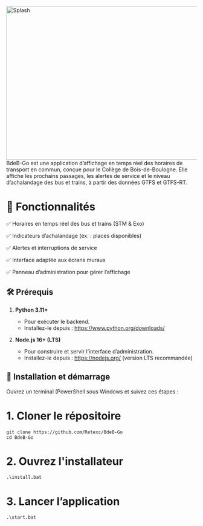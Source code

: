  <img width="1217" height="406" alt="Splash" src="https://github.com/user-attachments/assets/e88cf353-8a60-4702-8c12-4265d9939740" />
BdeB-Go est une application d’affichage en temps réel des horaires de transport en commun, conçue pour le Collège de Bois-de-Boulogne. Elle affiche les prochains passages, les alertes de service et le niveau d’achalandage des bus et trains, à partir des données GTFS et GTFS-RT.

# 📌 Fonctionnalités
✅ Horaires en temps réel des bus et trains (STM & Exo)

✅ Indicateurs d’achalandage (ex. : places disponibles)

✅ Alertes et interruptions de service

✅ Interface adaptée aux écrans muraux

✅ Panneau d’administration pour gérer l’affichage

## 🛠 Prérequis

1. **Python 3.11+**  
   - Pour exécuter le backend.  
   - Installez-le depuis : https://www.python.org/downloads/

2. **Node.js 16+ (LTS)**  
   - Pour construire et servir l’interface d’administration.  
   - Installez-le depuis : https://nodejs.org/ (version LTS recommandée)

## 🚀 Installation et démarrage

Ouvrez un terminal (PowerShell sous Windows et suivez ces étapes :


# 1. Cloner le répositoire
```
git clone https://github.com/Retexc/BdeB-Go
cd BdeB-Go
```
# 2. Ouvrez l'installateur
```
.\install.bat
```
# 3. Lancer l’application
```
.\start.bat
```
